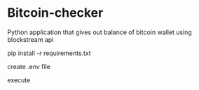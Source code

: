 # Bitcoin-checker
Python application that gives out balance of bitcoin wallet using blockstream api


pip install -r requirements.txt

create .env file

execute
